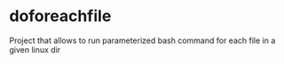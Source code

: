 # doforeachfile
Project that allows to run parameterized bash command for each file in a given linux dir
